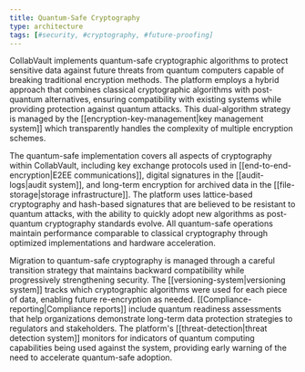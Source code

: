 ```yaml
---
title: Quantum-Safe Cryptography
type: architecture
tags: [#security, #cryptography, #future-proofing]
---
```


CollabVault implements quantum-safe cryptographic algorithms to protect sensitive data against future threats from quantum computers capable of breaking traditional encryption methods. The platform employs a hybrid approach that combines classical cryptographic algorithms with post-quantum alternatives, ensuring compatibility with existing systems while providing protection against quantum attacks. This dual-algorithm strategy is managed by the [[encryption-key-management|key management system]] which transparently handles the complexity of multiple encryption schemes.

The quantum-safe implementation covers all aspects of cryptography within CollabVault, including key exchange protocols used in [[end-to-end-encryption|E2EE communications]], digital signatures in the [[audit-logs|audit system]], and long-term encryption for archived data in the [[file-storage|storage infrastructure]]. The platform uses lattice-based cryptography and hash-based signatures that are believed to be resistant to quantum attacks, with the ability to quickly adopt new algorithms as post-quantum cryptography standards evolve. All quantum-safe operations maintain performance comparable to classical cryptography through optimized implementations and hardware acceleration.

Migration to quantum-safe cryptography is managed through a careful transition strategy that maintains backward compatibility while progressively strengthening security. The [[versioning-system|versioning system]] tracks which cryptographic algorithms were used for each piece of data, enabling future re-encryption as needed. [[Compliance-reporting|Compliance reports]] include quantum readiness assessments that help organizations demonstrate long-term data protection strategies to regulators and stakeholders. The platform's [[threat-detection|threat detection system]] monitors for indicators of quantum computing capabilities being used against the system, providing early warning of the need to accelerate quantum-safe adoption.